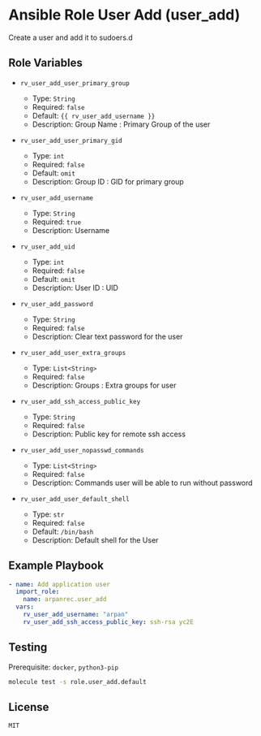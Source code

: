 # Ansible Role User Add (user_add)

Create a user and add it to sudoers.d

## Role Variables

- `rv_user_add_user_primary_group`

  - Type: `String`
  - Required: `false`
  - Default: `{{ rv_user_add_username }}`
  - Description: Group Name : Primary Group of the user

- `rv_user_add_user_primary_gid`

  - Type: `int`
  - Required: `false`
  - Default: `omit`
  - Description: Group ID : GID for primary group

- `rv_user_add_username`

  - Type: `String`
  - Required: `true`
  - Description: Username

- `rv_user_add_uid`

  - Type: `int`
  - Required: `false`
  - Default: `omit`
  - Description: User ID : UID

- `rv_user_add_password`

  - Type: `String`
  - Required: `false`
  - Description: Clear text password for the user

- `rv_user_add_user_extra_groups`

  - Type: `List<String>`
  - Required: `false`
  - Description: Groups : Extra groups for user

- `rv_user_add_ssh_access_public_key`

  - Type: `String`
  - Required: `false`
  - Description: Public key for remote ssh access

- `rv_user_add_user_nopasswd_commands`

  - Type: `List<String>`
  - Required: `false`
  - Description: Commands user will be able to run without password

- `rv_user_add_user_default_shell`

  - Type: `str`
  - Required: `false`
  - Default: `/bin/bash`
  - Description: Default shell for the User

## Example Playbook

```yaml
- name: Add application user
  import_role:
    name: arpanrec.user_add
  vars:
    rv_user_add_username: "arpan"
    rv_user_add_ssh_access_public_key: ssh-rsa yc2E
```

## Testing

Prerequisite: `docker`, `python3-pip`

```bash
molecule test -s role.user_add.default
```

## License

`MIT`
